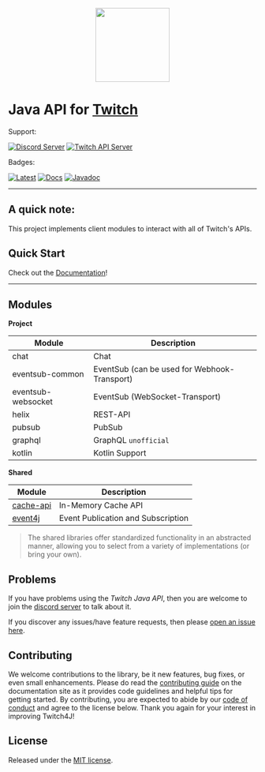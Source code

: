 <p align="center"><a href="https://twitch4j.github.io/"><img src=".github/logo.png?raw=true" width="150"></a></p>

# Java API for [Twitch](https://www.twitch.tv/)

Support:

[![Discord Server](https://discordapp.com/api/guilds/143001431388061696/embed.png?style=banner2)](https://discord.gg/FQ5vgW3)
[![Twitch API Server](https://discordapp.com/api/guilds/325552783787032576/embed.png?style=banner2)](https://discord.gg/8NXaEyV)

Badges:

[![Latest](https://img.shields.io/github/release/twitch4j/twitch4j/all.svg?style=flate&label=latest)](https://search.maven.org/search?q=g:com.github.twitch4j)
[![Docs](https://img.shields.io/badge/documentation-github%20pages-8A2BE2)](https://twitch4j.github.io/)
[![Javadoc](https://javadoc.io/badge/com.github.twitch4j/twitch4j.svg)](https://twitch4j.github.io/javadoc/)

--------

## A quick note:

This project implements client modules to interact with all of Twitch's APIs.

## Quick Start

Check out the [Documentation](https://twitch4j.github.io/getting-started/installation)!

--------

## Modules

**Project**

| Module             | Description                                  |
|--------------------|----------------------------------------------|
| chat               | Chat                                         |
| eventsub-common    | EventSub (can be used for Webhook-Transport) |
| eventsub-websocket | EventSub (WebSocket-Transport)               |
| helix              | REST-API                                     |
| pubsub             | PubSub                                       |
| graphql            | GraphQL `unofficial`                         |
| kotlin             | Kotlin Support                               |

**Shared**

| Module                                              | Description                        |
|-----------------------------------------------------|------------------------------------|
| [cache-api](https://github.com/Xanthic/cache-api)   | In-Memory Cache API                |
| [event4j](https://github.com/PhilippHeuer/events4j) | Event Publication and Subscription |

> The shared libraries offer standardized functionality in an abstracted manner, allowing you to select from a variety of implementations (or bring your own).

## Problems

If you have problems using the *Twitch Java API*, then you are welcome to join the [discord server](https://discord.gg/FQ5vgW3) to talk about it.

If you discover any issues/have feature requests, then please [open an issue here](https://github.com/twitch4j/twitch4j/issues/new).

## Contributing

We welcome contributions to the library, be it new features, bug fixes, or even small enhancements.
Please do read the [contributing guide](https://twitch4j.github.io/contribution/) on the documentation site as it provides code guidelines and helpful tips for getting started.
By contributing, you are expected to abide by our [code of conduct](https://github.com/twitch4j/.github/blob/main/CODE_OF_CONDUCT.md) and agree to the license below.
Thank you again for your interest in improving Twitch4J!

## License

Released under the [MIT license](./LICENSE).
